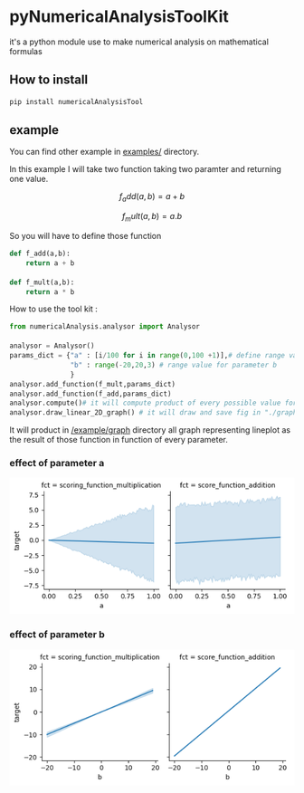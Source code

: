 # pyNumericalAnalysisToolKit
it's a python module use to make numerical analysis on mathematical formulas


## How to install 

```bash
pip install numericalAnalysisTool
```

## example 

You can find other example in [examples/](examples/) directory.

In this example I will take two function taking two paramter and returning one value. 

```math
f_add(a,b) = a + b
```

```math
f_mult(a,b) = a.b
```

So you will have to define those function 

```python 
def f_add(a,b):
    return a + b

def f_mult(a,b):
    return a * b
```

How to use the tool kit : 

```python
from numericalAnalysis.analysor import Analysor

analysor = Analysor()
params_dict = {"a" : [i/100 for i in range(0,100 +1)],# define range value for your parameter a
               "b" : range(-20,20,3) # range value for parameter b
               }
analysor.add_function(f_mult,params_dict)
analysor.add_function(f_add,params_dict)
analysor.compute()# it will compute product of every possible value for a and b gived before
analysor.draw_linear_2D_graph() # it will draw and save fig in "./graph" directory
```

It will product in [/example/graph]() directory all graph representing lineplot as the result of those function in function of every parameter.

### effect of parameter a 
![](examples/graph/scoring_function_multiplication_score_function_addition_a.png)

### effect of parameter b 

![](examples/graph/scoring_function_multiplication_score_function_addition_b.png)



